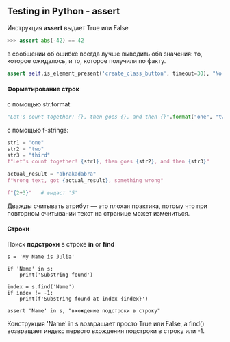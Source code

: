 ## Testing in Python - assert

Инструкция **assert** выдает True или False
```python
>>> assert abs(-42) == 42
```
в сообщении об ошибке всегда лучше выводить оба значения: то, которое ожидалось, и то, которое получили по факту.
```python
assert self.is_element_present('create_class_button', timeout=30), "No create class button"
```

#### Форматирование строк 
с помощью str.format
```python
"Let's count together! {}, then goes {}, and then {}".format("one", "two", "three")
```
с помощью f-strings:
```python
str1 = "one"
str2 = "two"
str3 = "third"
f"Let's count together! {str1}, then goes {str2}, and then {str3}"

actual_result = "abrakadabra"
f"Wrong text, got {actual_result}, something wrong"

f"{2+3}"   # выдаст '5'
```
Дважды считывать атрибут — это плохая практика, потому что при повторном считывании текст на странице может измениться.

#### Строки
Поиск **подстроки** в строке **in** or **find**
```
s = 'My Name is Julia'

if 'Name' in s:
    print('Substring found')

index = s.find('Name')
if index != -1:
    print(f'Substring found at index {index}')

assert 'Name' in s, "вхождение подстроки в строку"
```
Конструкция 'Name' in s возвращает просто True или False, a find() возвращает индекс первого вхождения подстроки в строку или -1.



